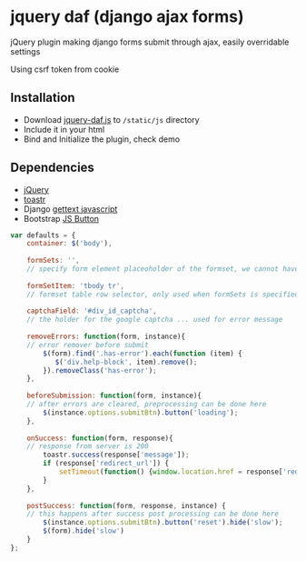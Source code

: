# jquery daf (django ajax forms)
jQuery plugin making django forms submit through ajax, easily overridable settings

Using csrf token from cookie

## Installation

* Download [jquery-daf.js](https://github.com/zhgabor/jquery-daf/blob/master/jquery-daf.js) to `/static/js` directory
* Include it in your html
* Bind and Initialize the plugin, check demo

## Dependencies

* [jQuery](http://jquery.com/download/)
* [toastr](https://github.com/CodeSeven/toastr)
* Django [gettext javascript](https://docs.djangoproject.com/en/1.10/topics/i18n/translation/#using-the-javascript-translation-catalog)
* Bootstrap [JS Button](http://getbootstrap.com/javascript/#buttons)


```javascript
var defaults = {
    container: $('body'),
    
    formSets: '', 
    // specify form element placeoholder of the formset, we cannot have more form tags inside a form so replace it
    
    formSetItem: 'tbody tr', 
    // formset table row selector, only used when formSets is specified
    
    captchaField: '#div_id_captcha', 
    // the holder for the google captcha ... used for error message
    
    removeErrors: function(form, instance){ 
    // error remover before submit
        $(form).find('.has-error').each(function (item) {
           $('div.help-block', item).remove();
        }).removeClass('has-error');
    },
    
    beforeSubmission: function(form, instance){ 
    // after errors are cleared, preprocessing can be done here
        $(instance.options.submitBtn).button('loading');
    },
    
    onSuccess: function(form, response){
    // response from server is 200
        toastr.success(response['message']);
        if (response['redirect_url']) {
            setTimeout(function() {window.location.href = response['redirect_url']}, 1500)
        }
    },
    
    postSuccess: function(form, response, instance) { 
    // this happens after success post processing can be done here
        $(instance.options.submitBtn).button('reset').hide('slow');
        $(form).hide('slow')
    }
};
```
